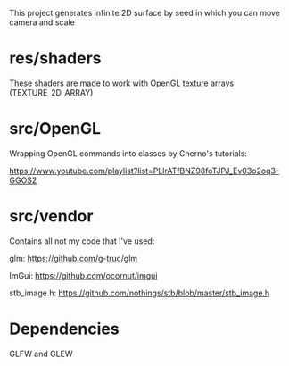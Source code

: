 This project generates infinite 2D surface by seed in which you can move camera and scale
# res/shaders
These shaders are made to work with OpenGL texture arrays (TEXTURE_2D_ARRAY)
# src/OpenGL
Wrapping OpenGL commands into classes by Cherno's tutorials:

https://www.youtube.com/playlist?list=PLlrATfBNZ98foTJPJ_Ev03o2oq3-GGOS2
# src/vendor
Contains all not my code that I've used:

glm: https://github.com/g-truc/glm

ImGui: https://github.com/ocornut/imgui

stb_image.h: https://github.com/nothings/stb/blob/master/stb_image.h

# Dependencies
GLFW and GLEW
